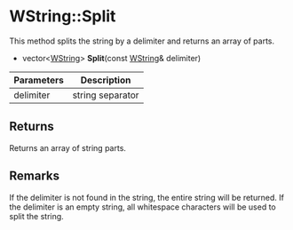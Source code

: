 # WString::Split #
This method splits the string by a delimiter and returns an array of parts.

- vector<[WString](WString.md)\> **Split**(const [WString](WString.md)& delimiter)

| Parameters | Description |
|---|---|
| delimiter | string separator |

## Returns ##
Returns an array of string parts.

## Remarks ##
If the delimiter is not found in the string, the entire string will be returned. If the delimiter is an empty string, all whitespace characters will be used to split the string.